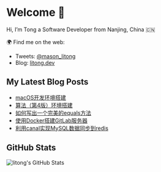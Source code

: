 # Welcome 👋

Hi, I’m Tong a Software Developer from Nanjing, China 🇨🇳

🌍 Find me on the web:

- Tweets: [@mason_litong](https://twitter.com/mason_litong)
- Blog: [litong.dev](https://litong.dev)

## My Latest Blog Posts

<!-- BLOG-POST-LIST:START -->
- [macOS开发环境搭建](https://litong.dev/macOS-%E5%BC%80%E5%8F%91%E7%8E%AF%E5%A2%83%E6%90%AD%E5%BB%BA/)
- [算法（第4版）环境搭建](https://litong.dev/algorithms/%E5%A6%82%E4%BD%95%E9%83%A8%E7%BD%B2%E7%AE%97%E6%B3%95-%E7%AC%AC4%E7%89%88-%E4%BB%A3%E7%A0%81%E7%8E%AF%E5%A2%83/)
- [如何写出一个完美的equals方法](https://litong.dev/java/%E5%A6%82%E4%BD%95%E5%86%99%E5%87%BA%E4%B8%80%E4%B8%AA%E5%AE%8C%E7%BE%8E%E7%9A%84equals%E6%96%B9%E6%B3%95/)
- [使用Docker搭建GitLab服务器](https://litong.dev/server/%E4%BD%BF%E7%94%A8Docker%E6%90%AD%E5%BB%BAGitLab%E6%9C%8D%E5%8A%A1%E5%99%A8/)
- [利用canal实现MySQL数据同步到redis](https://litong.dev/%E6%95%B0%E6%8D%AE%E5%BA%93/%E5%88%A9%E7%94%A8canal%E5%AE%9E%E7%8E%B0MySQL%E6%95%B0%E6%8D%AE%E5%90%8C%E6%AD%A5%E5%88%B0redis/)
<!-- BLOG-POST-LIST:END -->

## GitHub Stats

 ![litong's GitHub Stats](https://github-readme-stats.vercel.app/api?username=litong&count_private=true&hide_title=true&show_icons=true&show_icons=true&theme=dark)

<!--
**litong/litong** is a ✨ _special_ ✨ repository because its `README.md` (this file) appears on your GitHub profile.

Here are some ideas to get you started:

- 🔭 I’m currently working on ...
- 🌱 I’m currently learning ...
- 👯 I’m looking to collaborate on ...
- 🤔 I’m looking for help with ...
- 💬 Ask me about ...
- 📫 How to reach me: ...
- 😄 Pronouns: ...
- ⚡ Fun fact: ...
-->
